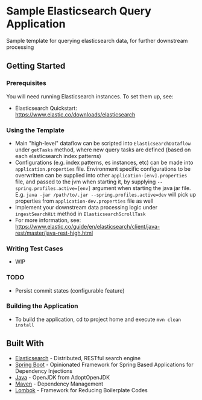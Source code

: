 # Sample Elasticsearch Query Application
Sample template for querying elasticsearch data, for further downstream processing

## Getting Started

### Prerequisites
You will need running Elasticsearch instances. To set them up, see:
* Elasticsearch Quickstart: https://www.elastic.co/downloads/elasticsearch

### Using the Template
* Main "high-level" dataflow can be scripted into `ElasticsearchDataflow` under `getTasks` method, where new query tasks are defined (based on each elasticsearch index patterns)
* Configurations (e.g. index patterns, es instances, etc) can be made into `application.properties` file. Environment specific configurations to be overwritten can be supplied into other `application-[env].properties` file, and passed to the jvm when starting it, by supplying `--spring.profiles.active=[env]` argument when starting the java jar file. E.g. `java -jar /path/to/.jar --spring.profiles.active=dev` will pick up properties from `application-dev.properties` file as well
* Implement your downstream data processing logic under `ingestSearchHit` method in `ElasticsearchScrollTask`
* For more information, see: https://www.elastic.co/guide/en/elasticsearch/client/java-rest/master/java-rest-high.html

### Writing Test Cases
* WIP

### TODO
* Persist commit states (configurable feature)

### Building the Application
* To build the application, cd to project home and execute `mvn clean install`

## Built With
* [Elasticsearch](https://www.elastic.co/products/elasticsearch) - Distributed, RESTful search engine
* [Spring Boot](https://spring.io/projects/spring-boot) - Opinionated Framework for Spring Based Applications for Dependency Injections
* [Java](https://adoptopenjdk.net/) - OpenJDK from AdoptOpenJDK
* [Maven](https://maven.apache.org/) - Dependency Management
* [Lombok](https://projectlombok.org/download) - Framework for Reducing Boilerplate Codes
